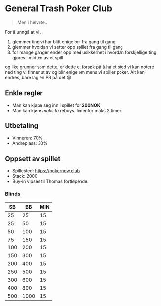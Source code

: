 # General Trash Poker Club 

> Men i helvete..

For å unngå at vi...
1. glemmer ting vi har blitt enige om fra gang til gang 
2. glemmer hvordan vi setter opp spillet fra gang til gang
3. for mange ganger ender opp med usikkerhet i hvordan forskjellige ting gjøres i midten av et spill 

og like grunner som dette, er dette et forsøk på å ha et sted vi kan notere ned ting vi finner ut av og blir enige om mens vi spiller poker. Alt kan endres, bare lag en PR på det 😎 

## Enkle regler

* Man kan kjøpe seg inn i spillet for **200NOK**
* Man kan kjøre *maks to* rebuys. Innenfor maks 2 timer.
    
## Utbetaling
* Vinneren: 70%
* Andreplass: 30%
    
## Oppsett av spillet
* Spillested: https://pokernow.club
* Stack: 2000
* Buy-in vipses til Thomas fortløpende.

### Blinds
| SB  | BB   | MIN |
| --- | ---- | --- |
| 25  | 25   | 15  |
| 25  | 50   | 15  |
| 50  | 100  | 15  |
| 75  | 150  | 15  |
| 100 | 200  | 15  |
| 150 | 300  | 15  |
| 200 | 400  | 15  |
| 250 | 500  | 15  |
| 300 | 600  | 15  |
| 400 | 800  | 15  |
| 500 | 1000 | 15  |
